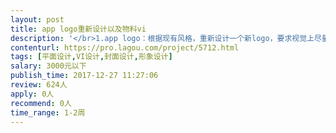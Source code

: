 ```yaml
---                
layout: post       
title: app logo重新设计以及物料vi           
description: '</br>1.app logo：根据现有风格，重新设计一个新logo，要求视觉上尽量简约 美式。</br>2.vi设计：现有两款包装盒，要求设计些字体和图案，点缀包装盒，并且凸显品牌文化。</br>'     
contenturl: https://pro.lagou.com/project/5712.html      
tags: [平面设计,VI设计,封面设计,形象设计]            
salary: 3000元以下          
publish_time: 2017-12-27 11:27:06         
review: 624人                   
apply: 0人                   
recommend: 0人                   
time_range: 1-2周              
---                 
```

